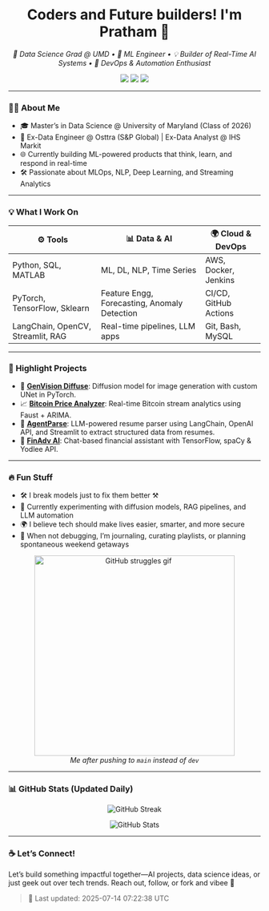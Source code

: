 <h1 align="center">Coders and Future builders! I'm Pratham 👋</h1>

<p align="center">
  <em>🚀 Data Science Grad @ UMD • 🧠 ML Engineer • 💡 Builder of Real-Time AI Systems • 🧰 DevOps & Automation Enthusiast</em>
</p>

<p align="center">
  <a href="mailto:pdabas@umd.edu"><img src="https://img.shields.io/badge/Email-%23pdabas@umd.edu-red?style=for-the-badge&logo=gmail&logoColor=white"/></a>
  <a href="https://www.linkedin.com/in/pratham-dabas-218007137/" target="_blank"><img src="https://img.shields.io/badge/LinkedIn-%230077B5.svg?style=for-the-badge&logo=linkedin&logoColor=white"/></a>
  <a href="https://github.com/Perzy-codes" target="_blank"><img src="https://img.shields.io/badge/GitHub-%23121011.svg?style=for-the-badge&logo=github&logoColor=white"/></a>
</p>

---

### 🧑‍💻 About Me

- 🎓 Master’s in Data Science @ University of Maryland (Class of 2026)
- 💼 Ex-Data Engineer @ Osttra (S&P Global) | Ex-Data Analyst @ IHS Markit
- 🌐 Currently building ML-powered products that think, learn, and respond in real-time
- 🛠️ Passionate about MLOps, NLP, Deep Learning, and Streaming Analytics

---

### 💡 What I Work On

| ⚙️ Tools | 📊 Data & AI | 🌍 Cloud & DevOps |
|---------|---------------|-------------------|
| Python, SQL, MATLAB | ML, DL, NLP, Time Series | AWS, Docker, Jenkins |
| PyTorch, TensorFlow, Sklearn | Feature Engg, Forecasting, Anomaly Detection | CI/CD, GitHub Actions |
| LangChain, OpenCV, Streamlit, RAG | Real-time pipelines, LLM apps | Git, Bash, MySQL |

---

### 🚀 Highlight Projects

- 🧠 **[GenVision Diffuse](https://github.com/Perzy-codes/GenVision_Diffuse_ComputerVision.git)**: Diffusion model for image generation with custom UNet in PyTorch.
- 📈 **[Bitcoin Price Analyzer](https://github.com/causify-ai/tutorials/tree/TutorTask139_Spring2025_Real_Time_Bitcoin_Analysis_using_Faust/DATA605/Spring2025/projects/TutorTask139_Spring2025_Real_Time_Bitcoin_Analysis_using_Faust)**: Real-time Bitcoin stream analytics using Faust + ARIMA.
- 📄 **[AgentParse](https://github.com/Perzy-codes/AgentParse-using-Langchain)**: LLM-powered resume parser using LangChain, OpenAI API, and Streamlit to extract structured data from resumes.
- 💸 **[FinAdv AI](https://github.com/Perzy-codes/FinAdv-AI-financial-advisor)**: Chat-based financial assistant with TensorFlow, spaCy & Yodlee API.

---

### 🔥 Fun Stuff

- 🛠️ I break models just to fix them better ⚒️  
- 🧪 Currently experimenting with diffusion models, RAG pipelines, and LLM automation  
- 🌍 I believe tech should make lives easier, smarter, and more secure  
- 🧘 When not debugging, I’m journaling, curating playlists, or planning spontaneous weekend getaways  

<p align="center">
  <img src="https://media.giphy.com/media/XreQmk7ETCak0/giphy.gif" alt="GitHub struggles gif" width="400"/>
  <br>
  <em>Me after pushing to <code>main</code> instead of <code>dev</code></em>
</p>

---

### 📊 GitHub Stats (Updated Daily)

<p align="center">
  <img src="https://github-readme-streak-stats.herokuapp.com/?user=Perzy-codes&theme=tokyonight" alt="GitHub Streak" />
</p>
<p align="center">
  <img src="https://github-readme-stats.vercel.app/api?username=Perzy-codes&show_icons=true&theme=tokyonight" alt="GitHub Stats" />
</p>

---

### ☕ Let’s Connect!

Let’s build something impactful together—AI projects, data science ideas, or just geek out over tech trends. Reach out, follow, or fork and vibee 🚀

> 🔄 Last updated: <!--START_SECTION:updated-->2025-07-14 07:22:38 UTC<!--END_SECTION:updated-->